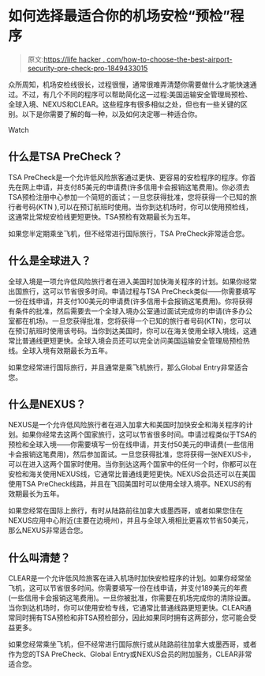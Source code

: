 # 如何选择最适合你的机场安检“预检”程序

> 原文:[https://life hacker . com/how-to-choose-the-best-airport-security-pre-check-pro-1849433015](https://lifehacker.com/how-to-choose-the-best-airport-security-pre-check-pro-1849433015)

众所周知，机场安检线很长，过程很慢，通常很难弄清楚你需要做什么才能快速通过。不过，有几个不同的程序可以帮助简化这一过程:美国运输安全管理局预检、全球入境、NEXUS和CLEAR。这些程序有很多相似之处，但也有一些关键的区别。以下是你需要了解的每一种，以及如何决定哪一种适合你。

Watch

## **什么是TSA PreCheck？**

TSA PreCheck是一个允许低风险旅客通过更快、更容易的安检程序的程序。你首先在网上申请，并支付85美元的申请费(许多信用卡会报销这笔费用)。你必须去TSA预检注册中心参加一个简短的面试；一旦您获得批准，您将获得一个已知的旅行者号码(KTN ),可以在预订航班时使用。当你到达机场时，你可以使用预检线，这通常比常规安检线更短更快。TSA预检有效期最长为五年。

如果您半定期乘坐飞机，但不经常进行国际旅行，TSA PreCheck非常适合您。

## **什么是全球进入？**

全球入境是一项允许低风险旅行者在进入美国时加快海关程序的计划。如果你经常出国旅行，这可以节省很多时间。申请过程与TSA PreCheck类似——你需要填写一份在线申请，并支付100美元的申请费(许多信用卡会报销这笔费用)。你将获得有条件的批准，然后需要去一个全球入境办公室通过面试完成你的申请(许多办公室都在机场)。一旦您获得批准，您将获得一个已知的旅行者号码(KTN)，您可以在预订航班时使用该号码。当你到达美国时，你可以在海关使用全球入境线，这通常比普通线更短更快。全球入境会员还可以完全访问美国运输安全管理局预检热线。全球入境有效期最长为五年。

如果您经常进行国际旅行，并且通常是乘飞机旅行，那么Global Entry非常适合您。

## **什么是NEXUS？**

NEXUS是一个允许低风险旅行者在进入加拿大和美国时加快安全和海关程序的计划。如果你经常去这两个国家旅行，这可以节省很多时间。申请过程类似于TSA的预检和全球入境——你需要填写一份在线申请，并支付50美元的申请费(一些信用卡会报销这笔费用)，然后参加面试。一旦您获得批准，您将获得一张NEXUS卡，可以在进入这两个国家时使用。当你到达这两个国家中的任何一个时，你都可以在安检和海关使用NEXUS线，它通常比普通线更短更快。NEXUS会员还可以在美国使用TSA PreCheck线路，并且在飞回美国时可以使用全球入境亭。NEXUS的有效期最长为五年。

如果您经常在国际上旅行，有时从陆路前往加拿大或墨西哥，或者如果您住在NEXUS应用中心附近(主要在边境州)，并且与全球入境相比更喜欢节省50美元，那么NEXUS非常适合您。

## **什么叫清楚？**

CLEAR是一个允许低风险旅客在进入机场时加快安检程序的计划。如果你经常坐飞机，这可以节省很多时间。你需要填写一份在线申请，并支付189美元的年费(一些信用卡会报销这笔费用)。一旦你被批准，你需要在机场完成你的清除设置。当你到达机场时，你可以使用安检专线，它通常比普通线路更短更快。CLEAR通常同时拥有TSA预检和非TSA预检部分，因此如果同时拥有这两部分，您可能会受益更多。

如果您经常乘坐飞机，但不经常进行国际旅行或从陆路前往加拿大或墨西哥，或者作为您的TSA PreCheck、Global Entry或NEXUS会员的附加服务，CLEAR非常适合您。